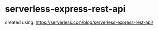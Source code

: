 # serverless-express-rest-api
created using: https://serverless.com/blog/serverless-express-rest-api/
